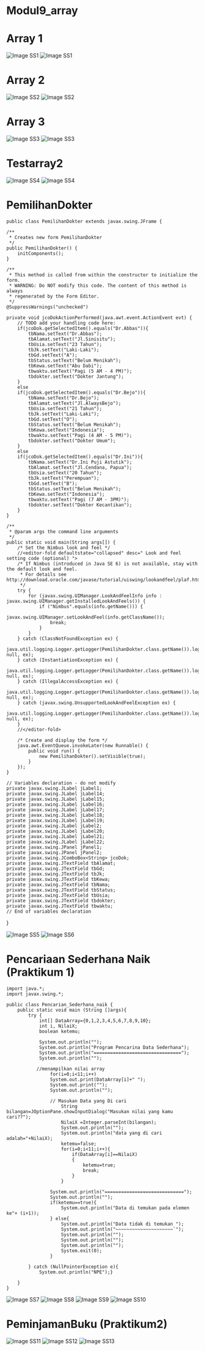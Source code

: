 # Modul9_array
# Array 1
![Image SS1](https://github.com/Abelbimaw/Modul9_array/blob/master/code1.PNG)
![Image SS1](https://github.com/Abelbimaw/Modul9_array/blob/master/array%201.PNG)

# Array 2
![Image SS2](https://github.com/Abelbimaw/Modul9_array/blob/master/code2.PNG)
![Image SS2](https://github.com/Abelbimaw/Modul9_array/blob/master/array%202.PNG)

# Array 3
![Image SS3](https://github.com/Abelbimaw/Modul9_array/blob/master/code3.PNG)
![Image SS3](https://github.com/Abelbimaw/Modul9_array/blob/master/array%203.PNG)

# Testarray2
![Image SS4](https://github.com/Abelbimaw/Modul9_array/blob/master/code4.PNG)
![Image SS4](https://github.com/Abelbimaw/Modul9_array/blob/master/testarraydua.PNG)

# PemilihanDokter
    
    public class PemilihanDokter extends javax.swing.JFrame {
   
    /**
     * Creates new form PemilihanDokter
     */
    public PemilihanDokter() {
        initComponents();
    }

    /**
     * This method is called from within the constructor to initialize the form.
     * WARNING: Do NOT modify this code. The content of this method is always
     * regenerated by the Form Editor.
     */
    @SuppressWarnings("unchecked")
    
    private void jcoDokActionPerformed(java.awt.event.ActionEvent evt) {                                       
        // TODO add your handling code here:
        if(jcoDok.getSelectedItem().equals("Dr.Abbas")){
            tbNama.setText("Dr.Abbas");
            tbAlamat.setText("Jl.Sinisitu");
            tbUsia.setText("23 Tahun");
            tbJk.setText("Laki-Laki");
            tbGd.setText("A");
            tbStatus.setText("Belum Menikah");
            tbKewa.setText("Abu Dabi");
            tbwaktu.setText("Pagi (5 AM - 4 PM)");
            tbdokter.setText("Dokter Jantung");
        }
        else 
        if(jcoDok.getSelectedItem().equals("Dr.Bejo")){
            tbNama.setText("Dr.Bejo");
            tbAlamat.setText("Jl.AlwaysBejo");
            tbUsia.setText("21 Tahun");
            tbJk.setText("Laki-Laki");
            tbGd.setText("O");
            tbStatus.setText("Belum Menikah");
            tbKewa.setText("Indonesia");
            tbwaktu.setText("Pagi (4 AM - 5 PM)");
            tbdokter.setText("Dokter Umum");
        }
        else 
        if(jcoDok.getSelectedItem().equals("Dr.Ini")){
            tbNama.setText("Dr.Ini Puji Astutik");
            tbAlamat.setText("Jl.Cendana, Papua");
            tbUsia.setText("20 Tahun");
            tbJk.setText("Perempuan");
            tbGd.setText("B");
            tbStatus.setText("Belum Menikah");
            tbKewa.setText("Indonesia");
            tbwaktu.setText("Pagi (7 AM - 3PM)");
            tbdokter.setText("Dokter Kecantikan");
        }
    }                                      

    /**
     * @param args the command line arguments
     */
    public static void main(String args[]) {
        /* Set the Nimbus look and feel */
        //<editor-fold defaultstate="collapsed" desc=" Look and feel setting code (optional) ">
        /* If Nimbus (introduced in Java SE 6) is not available, stay with the default look and feel.
         * For details see http://download.oracle.com/javase/tutorial/uiswing/lookandfeel/plaf.html 
         */
        try {
            for (javax.swing.UIManager.LookAndFeelInfo info : javax.swing.UIManager.getInstalledLookAndFeels()) {
                if ("Nimbus".equals(info.getName())) {
                    javax.swing.UIManager.setLookAndFeel(info.getClassName());
                    break;
                }
            }
        } catch (ClassNotFoundException ex) {
            java.util.logging.Logger.getLogger(PemilihanDokter.class.getName()).log(java.util.logging.Level.SEVERE, null, ex);
        } catch (InstantiationException ex) {
            java.util.logging.Logger.getLogger(PemilihanDokter.class.getName()).log(java.util.logging.Level.SEVERE, null, ex);
        } catch (IllegalAccessException ex) {
            java.util.logging.Logger.getLogger(PemilihanDokter.class.getName()).log(java.util.logging.Level.SEVERE, null, ex);
        } catch (javax.swing.UnsupportedLookAndFeelException ex) {
            java.util.logging.Logger.getLogger(PemilihanDokter.class.getName()).log(java.util.logging.Level.SEVERE, null, ex);
        }
        //</editor-fold>

        /* Create and display the form */
        java.awt.EventQueue.invokeLater(new Runnable() {
            public void run() {
                new PemilihanDokter().setVisible(true);
            }
        });
    }

    // Variables declaration - do not modify                     
    private javax.swing.JLabel jLabel1;
    private javax.swing.JLabel jLabel14;
    private javax.swing.JLabel jLabel15;
    private javax.swing.JLabel jLabel16;
    private javax.swing.JLabel jLabel17;
    private javax.swing.JLabel jLabel18;
    private javax.swing.JLabel jLabel19;
    private javax.swing.JLabel jLabel2;
    private javax.swing.JLabel jLabel20;
    private javax.swing.JLabel jLabel21;
    private javax.swing.JLabel jLabel22;
    private javax.swing.JPanel jPanel1;
    private javax.swing.JPanel jPanel2;
    private javax.swing.JComboBox<String> jcoDok;
    private javax.swing.JTextField tbAlamat;
    private javax.swing.JTextField tbGd;
    private javax.swing.JTextField tbJk;
    private javax.swing.JTextField tbKewa;
    private javax.swing.JTextField tbNama;
    private javax.swing.JTextField tbStatus;
    private javax.swing.JTextField tbUsia;
    private javax.swing.JTextField tbdokter;
    private javax.swing.JTextField tbwaktu;
    // End of variables declaration                   
}

![Image SS5](https://github.com/Abelbimaw/Modul9_array/blob/master/PemilihanDokter.PNG)
![Image SS6](https://github.com/Abelbimaw/Modul9_array/blob/master/PemilihanDokter%201.PNG)

# Pencariaan Sederhana Naik  (Praktikum 1)
    import java.*;
    import javax.swing.*;

    public class Pencarian_Sederhana_naik {
        public static void main (String []args){
            try {
                int[] DataArray={0,1,2,3,4,5,6,7,8,9,10};
                int i, NilaiX;
                boolean ketemu;

                System.out.println("");
                System.out.println("Program Pencarina Data Sederhana");
                System.out.println("================================");
                System.out.println("");

               //menampilkan nilai array
                    for(i=0;i<11;i++)
                    System.out.print(DataArray[i]+" ");
                    System.out.print("");
                    System.out.println("");

                    // Masukan Data yang Di cari
                        String bilangan=JOptionPane.showInputDialog("Masukan nilai yang kamu cari??");
                        NilaiX =Integer.parseInt(bilangan);
                        System.out.println("");
                        System.out.println("data yang di cari adalah="+NilaiX);
                        ketemu=false;
                        for(i=0;i<11;i++){
                            if(DataArray[i]==NilaiX)
                            {
                                ketemu=true;
                                break;
                            }
                        } 

                    System.out.println("=============================");
                    System.out.println("");
                    if(ketemu==true){
                        System.out.println("Data di temukan pada elemen ke"+ (i+1));
                    } else{
                        System.out.println("Data tidak di temukan ");
                        System.out.println("~~~~~~~~~~~~~~~~~~~~~`");
                        System.out.println("");
                        System.out.println("");
                        System.out.println("");
                        System.exit(0);            
                    }

            } catch (NullPointerException e){
                System.out.println("NPE");}

        }
    }
![Image SS7](https://github.com/Abelbimaw/Modul9_array/blob/master/pencarian%201.PNG)
![Image SS8](https://github.com/Abelbimaw/Modul9_array/blob/master/pencarian%202.PNG)
![Image SS9](https://github.com/Abelbimaw/Modul9_array/blob/master/pencarian%203.PNG)
![Image SS10](https://github.com/Abelbimaw/Modul9_array/blob/master/pencarian%204.PNG)

# PeminjamanBuku (Praktikum2)
![Image SS11](https://github.com/Abelbimaw/Modul9_array/blob/master/code9.PNG)
![Image SS12](https://github.com/Abelbimaw/Modul9_array/blob/master/prak2%201.PNG)
![Image SS13](https://github.com/Abelbimaw/Modul9_array/blob/master/prak2%202.PNG)
